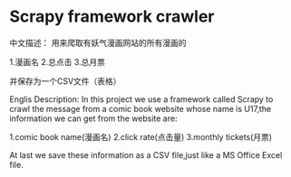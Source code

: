 # Scrapy framework crawler
中文描述：
用来爬取有妖气漫画网站的所有漫画的

1.漫画名
2.总点击
3.总月票

并保存为一个CSV文件（表格）

Englis Description:
In this project we use a framework called Scrapy to crawl the message from a comic book website whose name is U17,the information we can get from the website are:

1.comic book name(漫画名)
2.click rate(点击量)
3.monthly tickets(月票)

At last we save these information as a CSV file,just like a MS Office Excel file.


